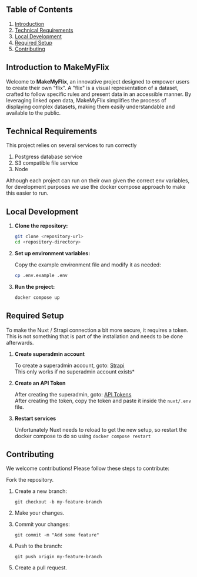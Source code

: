 ## Table of Contents

1. [Introduction](#introduction-to-makemyflix)
2. [Technical Requirements](#technical-requirements)
3. [Local Development](#local-development)
4. [Required Setup](#required-setup)
5. [Contributing](#contributing)

## Introduction to MakeMyFlix

Welcome to **MakeMyFlix**, an innovative project designed to empower users to create their own "flix".
A "flix" is a visual representation of a dataset, crafted to follow specific rules and present data in an accessible manner.
By leveraging linked open data, MakeMyFlix simplifies the process of displaying complex datasets,
making them easily understandable and available to the public.

## Technical Requirements
This project relies on several services to run correctly

1. Postgress database service
2. S3 compatible file service
3. Node

Although each project can run on their own given the correct env variables,
for development purposes we use the docker compose approach to make this easier to run.

## Local Development

1. **Clone the repository:**

    ```sh
    git clone <repository-url>
    cd <repository-directory>
    ```

2. **Set up environment variables:**

    Copy the example environment file and modify it as needed:

    ```sh
    cp .env.example .env
    ```

3. **Run the project:**

    ```sh
    docker compose up
    ```

## Required Setup
To make the Nuxt / Strapi connection a bit more secure, it requires a token.
This is not something that is part of the installation and needs to be done afterwards.

1. **Create superadmin account**

    To create a superadmin account, goto: [Strapi](http://localhost:1001/admin)\
    This only works if no superadmin account exists*

2. **Create an API Token**

    After creating the superadmin, goto: [API Tokens](http://localhost:1001/admin/settings/api-tokens)\
    After creating the token, copy the token and paste it inside the `nuxt/.env` file.

3. **Restart services**

    Unfortunately Nuxt needs to reload to get the new setup, so restart the docker compose to do so using `docker compose restart`

## Contributing
We welcome contributions! Please follow these steps to contribute:

Fork the repository.

1. Create a new branch:
    ```
    git checkout -b my-feature-branch
    ```

2. Make your changes.

3. Commit your changes:
    ```
    git commit -m "Add some feature"
    ```

4. Push to the branch:
    ```
    git push origin my-feature-branch
    ```

5. Create a pull request.
